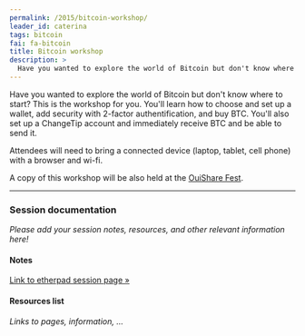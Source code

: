 ```yaml
---
permalink: /2015/bitcoin-workshop/
leader_id: caterina
tags: bitcoin
fai: fa-bitcoin
title: Bitcoin workshop
description: >
  Have you wanted to explore the world of Bitcoin but don't know where to start? This is the workshop for you. You'll learn how to choose and set up a wallet, add security with 2-factor authentification, and buy BTC.
---
```


Have you wanted to explore the world of Bitcoin but don't know where to start? This is the workshop for you. You'll learn how to choose and set up a wallet, add security with 2-factor authentification, and buy BTC. You'll also set up a ChangeTip account and immediately receive BTC and be able to send it.

Attendees will need to bring a connected device (laptop, tablet, cell phone) with a browser and wi-fi.

A copy of this workshop will be also held at the [OuiShare Fest](http://sched.co/31Z3).

<hr>

### Session documentation

*Please add your session notes, resources, and other relevant information here!*

#### Notes 

[Link to etherpad session page &raquo;](https://ouishare.etherpad.mozilla.org/oslabs15-bitcoin-workshop)

#### Resources list

*Links to pages, information, ...*